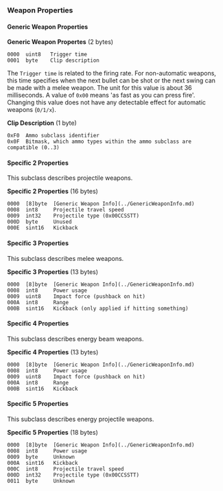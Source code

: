 ### Weapon Properties

#### Generic Weapon Properties

**Generic Weapon Propertes** (2 bytes)

    0000  uint8   Trigger time
    0001  byte    Clip description

The ```Trigger time``` is related to the firing rate. For non-automatic weapons, this time specifies when the next bullet can be shot or the next swing can be made with a melee weapon.
The unit for this value is about 36 milliseconds. A value of ```0x00``` means 'as fast as you can press fire'.
Changing this value does not have any detectable effect for automatic weapons (```0/1/x```).


**Clip Description** (1 byte)

    0xF0  Ammo subclass identifier
    0x0F  Bitmask, which ammo types within the ammo subclass are compatible (0..3)


#### Specific 2 Properties

This subclass describes projectile weapons.

**Specific 2 Properties** (16 bytes)

    0000  [8]byte  [Generic Weapon Info](../GenericWeaponInfo.md)
    0008  int8     Projectile travel speed
    0009  int32    Projectile type (0x00CCSSTT)
    000D  byte     Unused
    000E  sint16   Kickback


#### Specific 3 Properties

This subclass describes melee weapons.

**Specific 3 Properties** (13 bytes)

    0000  [8]byte  [Generic Weapon Info](../GenericWeaponInfo.md)
    0008  int8     Power usage
    0009  uint8    Impact force (pushback on hit)
    000A  int8     Range
    000B  sint16   Kickback (only applied if hitting something)


#### Specific 4 Properties

This subclass describes energy beam weapons.

**Specific 4 Properties** (13 bytes)

    0000  [8]byte  [Generic Weapon Info](../GenericWeaponInfo.md)
    0008  int8     Power usage
    0009  uint8    Impact force (pushback on hit)
    000A  int8     Range
    000B  sint16   Kickback


#### Specific 5 Properties

This subclass describes energy projectile weapons.

**Specific 5 Properties** (18 bytes)

    0000  [8]byte  [Generic Weapon Info](../GenericWeaponInfo.md)
    0008  int8     Power usage
    0009  byte     Unknown
    000A  sint16   Kickback
    000C  int8     Projectile travel speed
    000D  int32    Projectile type (0x00CCSSTT)
    0011  byte     Unknown
